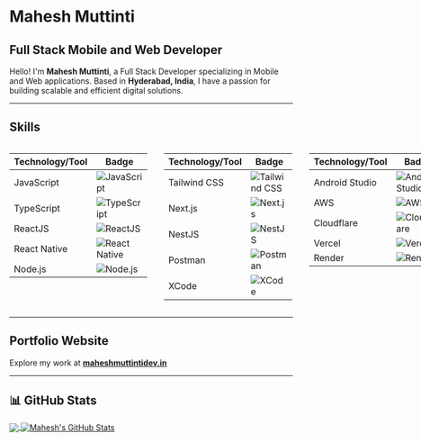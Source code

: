 # Mahesh Muttinti

## Full Stack Mobile and Web Developer

Hello! I'm **Mahesh Muttinti**, a Full Stack Developer specializing in Mobile and Web applications. Based in **Hyderabad, India**, I have a passion for building scalable and efficient digital solutions.

---


## Skills

<div style="display: flex; gap: 30px;">

<div>

| **Technology/Tool**  | **Badge** |
|----------------------|-----------|
| JavaScript           | ![JavaScript](https://img.shields.io/badge/JavaScript-F7DF1E?style=for-the-badge&logo=javascript&logoColor=black) |
| TypeScript           | ![TypeScript](https://img.shields.io/badge/TypeScript-3178C6?style=for-the-badge&logo=typescript&logoColor=white) |
| ReactJS              | ![ReactJS](https://img.shields.io/badge/React-20232A?style=for-the-badge&logo=react&logoColor=61DAFB) |
| React Native         | ![React Native](https://img.shields.io/badge/React_Native-20232A?style=for-the-badge&logo=react&logoColor=61DAFB) |
| Node.js              | ![Node.js](https://img.shields.io/badge/Node.js-43853D?style=for-the-badge&logo=node-dot-js&logoColor=white) |

</div>

<div>

| **Technology/Tool**  | **Badge** |
|----------------------|-----------|
| Tailwind CSS         | ![Tailwind CSS](https://img.shields.io/badge/Tailwind_CSS-38B2AC?style=for-the-badge&logo=tailwind-css&logoColor=white) |
| Next.js              | ![Next.js](https://img.shields.io/badge/Next-black?style=for-the-badge&logo=next.js&logoColor=white) |
| NestJS               | ![NestJS](https://img.shields.io/badge/NestJS-E0234E?style=for-the-badge&logo=nestjs&logoColor=white) |
| Postman              | ![Postman](https://img.shields.io/badge/Postman-FF6C37?style=for-the-badge&logo=postman&logoColor=white) |
| XCode                | ![XCode](https://img.shields.io/badge/Xcode-147EFB?style=for-the-badge&logo=xcode&logoColor=white) |

</div>

<div>

| **Technology/Tool**  | **Badge** |
|----------------------|-----------|
| Android Studio       | ![Android Studio](https://img.shields.io/badge/Android_Studio-3DDC84?style=for-the-badge&logo=android-studio&logoColor=white) |
| AWS                  | ![AWS](https://img.shields.io/badge/Amazon_AWS-232F3E?style=for-the-badge&logo=amazon-aws&logoColor=white) |
| Cloudflare           | ![Cloudflare](https://img.shields.io/badge/Cloudflare-F38020?style=for-the-badge&logo=cloudflare&logoColor=white) |
| Vercel               | ![Vercel](https://img.shields.io/badge/Vercel-black?style=for-the-badge&logo=vercel&logoColor=white) |
| Render               | ![Render](https://img.shields.io/badge/Render-46E3B7?style=for-the-badge&logo=render&logoColor=white) |

</div>

<div>

| **Technology/Tool**  | **Badge** |
|----------------------|-----------|
| Netlify              | ![Netlify](https://img.shields.io/badge/Netlify-00C7B7?style=for-the-badge&logo=netlify&logoColor=white) |
| AdSense              | ![AdSense](https://img.shields.io/badge/Google_AdSense-4285F4?style=for-the-badge&logo=google-adsense&logoColor=white) |
| SEO                  | ![SEO](https://img.shields.io/badge/SEO-326CE5?style=for-the-badge&logo=google&logoColor=white) |

</div>

</div>


---

## Portfolio Website

Explore my work at [**maheshmuttintidev.in**](https://maheshmuttintidev.in)

---

## 📊 GitHub Stats

<a href="https://github.com/maheshmuttintidev/maheshmuttintidev">
  <img align="center" src="https://github-readme-stats.vercel.app/api/top-langs/?username=maheshmuttintidev&hide=java,html,tex&title_color=ffffff&text_color=c9cacc&icon_color=2bbc8a&bg_color=1e293b&langs_count=7" />
</a>
<a href="https://github.com/maheshmuttintidev/maheshmuttintidev">
  <img align="center" src="https://github-readme-stats.vercel.app/api?username=maheshmuttintidev&show_icons=true&line_height=27&count_private=true&title_color=ffffff&text_color=c9cacc&icon_color=2bbc8a&bg_color=1e293b" alt="Mahesh's GitHub Stats" />
</a>
